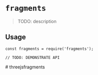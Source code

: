 # `fragments`

> TODO: description

## Usage

```
const fragments = require('fragments');

// TODO: DEMONSTRATE API
```
#   t h r e e j s f r a g m e n t s  
 
